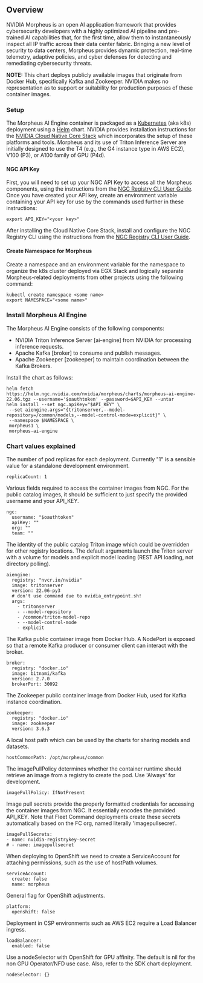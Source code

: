 ## Overview

NVIDIA Morpheus is an open AI application framework that provides cybersecurity developers with a highly optimized AI pipeline and pre-trained AI capabilities that, for the first time, allow them to instantaneously inspect all IP traffic across their data center fabric. Bringing a new level of security to data centers, Morpheus provides dynamic protection, real-time telemetry, adaptive policies, and cyber defenses for detecting and remediating cybersecurity threats.

**NOTE:** This chart deploys publicly available images that originate from Docker Hub, specifically Kafka and Zookeeper. NVIDIA makes no representation as to support or suitability for production purposes of these container images.

### Setup

The Morpheus AI Engine container is packaged as a [Kubernetes](https://kubernetes.io/docs/home/) (aka k8s) deployment using a [Helm](https://helm.sh/docs/) chart. NVIDIA provides installation instructions for the [NVIDIA Cloud Native Core Stack](https://github.com/NVIDIA/cloud-native-core) which incorporates the setup of these platforms and tools. Morpheus and its use of Triton Inference Server are initially designed to use the T4 (e.g., the G4 instance type in AWS EC2), V100 (P3), or A100 family of GPU (P4d).

#### NGC API Key

First, you will need to set up your NGC API Key to access all the Morpheus components, using the instructions from the [NGC Registry CLI User Guide](https://docs.nvidia.com/dgx/ngc-registry-cli-user-guide/index.html#topic_3).
Once you have created your API key, create an environment variable containing your API key for use by the commands used further in these instructions:

```
export API_KEY="<your key>"
```

After installing the Cloud Native Core Stack, install and configure the NGC Registry CLI using the instructions from the [NGC Registry CLI User Guide](https://docs.nvidia.com/dgx/ngc-registry-cli-user-guide/index.html#topic_3).

#### Create Namespace for Morpheus

Create a namespace and an environment variable for the namespace to organize the k8s cluster deployed via EGX Stack and logically separate Morpheus-related deployments from other projects using the following command:

```
kubectl create namespace <some name>
export NAMESPACE="<some name>"
```

### Install Morpheus AI Engine

The Morpheus AI Engine consists of the following components:
- NVIDIA Triton Inference Server [ai-engine] from NVIDIA for processing inference requests.
- Apache Kafka [broker] to consume and publish messages.
- Apache Zookeeper [zookeeper] to maintain coordination between the Kafka Brokers.

Install the chart as follows:

```
helm fetch https://helm.ngc.nvidia.com/nvidia/morpheus/charts/morpheus-ai-engine-22.06.tgz --username='$oauthtoken' --password=$API_KEY --untar
helm install --set ngc.apiKey="$API_KEY" \
 --set aiengine.args="{tritonserver,--model-repository=/common/models,--model-control-mode=explicit}" \
 --namespace $NAMESPACE \
 morpheus1 \
 morpheus-ai-engine
```

### Chart values explained

The number of pod replicas for each deployment. Currently "1" is a sensible value for a standalone development environment.

```
replicaCount: 1
```

Various fields required to access the container images from NGC. For the public catalog images, it should be sufficient to just specify the provided username and your API_KEY.

```
ngc:
  username: "$oauthtoken"
  apiKey: ""
  org: ""
  team: ""
```

The identity of the public catalog Triton image which could be overridden for other registry locations. The default arguments launch the Triton server with a volume for models and explicit model loading (REST API loading, not directory polling).

```
aiengine:
  registry: "nvcr.io/nvidia"
  image: tritonserver
  version: 22.06-py3
  # don't use command due to nvidia_entrypoint.sh!
  args:
    - tritonserver
    - --model-repository
    - /common/triton-model-repo
    - --model-control-mode
    - explicit
```

The Kafka public container image from Docker Hub. A NodePort is exposed so that a remote Kafka producer or consumer client can interact with the broker.

```
broker:
  registry: "docker.io"
  image: bitnami/kafka
  version: 2.7.0
  brokerPort: 30092
```

The Zookeeper public container image from Docker Hub, used for Kafka instance coordination.

```
zookeeper:
  registry: "docker.io"
  image: zookeeper
  version: 3.6.3
```

A local host path which can be used by the charts for sharing models and datasets.

```
hostCommonPath: /opt/morpheus/common
```

The imagePullPolicy determines whether the container runtime should retrieve an image from a registry to create the pod. Use 'Always' for development.

```
imagePullPolicy: IfNotPresent
```

Image pull secrets provide the properly formatted credentials for accessing the container images from NGC. It essentially encodes the provided API_KEY. Note that Fleet Command deployments create these secrets automatically based on the FC org, named literally 'imagepullsecret'.

```
imagePullSecrets: 
- name: nvidia-registrykey-secret
# - name: imagepullsecret
```

When deploying to OpenShift we need to create a ServiceAccount for attaching permissions, such as the use of hostPath volumes.

```
serviceAccount:
  create: false
  name: morpheus
```

General flag for OpenShift adjustments.

```
platform:
  openshift: false
```

Deployment in CSP environments such as AWS EC2 require a Load Balancer ingress.

```
loadBalancer:
  enabled: false
```

Use a nodeSelector with OpenShift for GPU affinity. The default is nil for the non GPU Operator/NFD use case. Also, refer to the SDK chart deployment.

```
nodeSelector: {}
```
